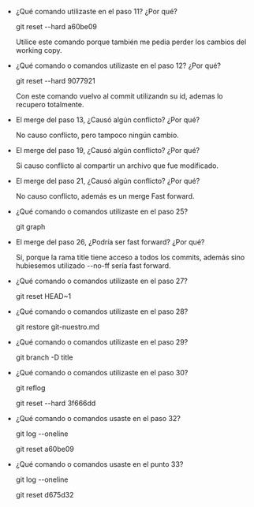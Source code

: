 
- ¿Qué comando utilizaste en el paso 11? ¿Por qué?
  
   git reset --hard a60be09
  
   Utilice este comando porque también me pedia perder los cambios del working copy.

- ¿Qué comando o comandos utilizaste en el paso 12? ¿Por qué?

   git reset --hard 9077921
  
   Con este comando vuelvo al commit utilizandn su id, ademas lo recupero totalmente.

- El merge del paso 13, ¿Causó algún conflicto? ¿Por qué?
  
  No causo conflicto, pero tampoco ningún cambio.

- El merge del paso 19, ¿Causó algún conflicto? ¿Por qué?
  
  Si causo conflicto al compartir un archivo que fue modificado.

- El merge del paso 21, ¿Causó algún conflicto? ¿Por qué?
  
  No causo conflicto, además es un merge Fast forward.

- ¿Qué comando o comandos utilizaste en el paso 25?
  
  git graph

- El merge del paso 26, ¿Podría ser fast forward? ¿Por qué?
  
  Sí, porque la rama title  tiene acceso a todos los commits, además sino  hubiesemos utilizado --no-ff sería fast forward.

- ¿Qué comando o comandos utilizaste en el paso 27?
  
  git reset HEAD~1

- ¿Qué comando o comandos utilizaste en el paso 28?

  git restore git-nuestro.md

- ¿Qué comando o comandos utilizaste en el paso 29?
  
  git branch -D title

- ¿Qué comando o comandos utilizaste en el paso 30?
  
  git reflog
  
  git reset --hard 3f666dd

- ¿Qué comando o comandos usaste en el paso 32?
  
  git log --oneline
  
  git reset a60be09

- ¿Qué comando o comandos usaste en el punto 33?
  
  git log --oneline
  
  git reset d675d32
